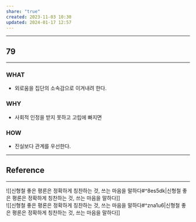 ```yaml
---
share: "true"
created: 2023-11-03 10:30
updated: 2024-01-17 12:57
---
```


---
## 79
---
### WHAT
- 외로움을 집단의 소속감으로 이겨내려 한다.
### WHY
- 사회적 인정을 받지 못하고 고립에 빠지면
### HOW
- 진실보다 관계를 우선한다.
---


## Reference
---
![[신형철  좋은 평론은 정확하게 칭찬하는 것, 쓰는 마음을 말하다#^8es5dk|신형철  좋은 평론은 정확하게 칭찬하는 것, 쓰는 마음을 말하다]]  
![[신형철  좋은 평론은 정확하게 칭찬하는 것, 쓰는 마음을 말하다#^zna1u6|신형철  좋은 평론은 정확하게 칭찬하는 것, 쓰는 마음을 말하다]]

